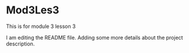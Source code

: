 # Mod3Les3
This is for module 3 lesson 3

I am editing the README file. Adding some more details about the project description.
